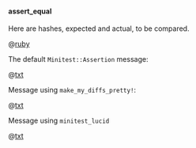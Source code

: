 #### assert_equal

Here are hashes, expected and actual, to be compared.

@[ruby](data.rb)

The default ```Minitest::Assertion``` message:

@[txt](default.txt)

Message using ```make_my_diffs_pretty!```:

@[txt](better.txt)

Message using ```minitest_lucid```

@[txt](lucid.txt)
